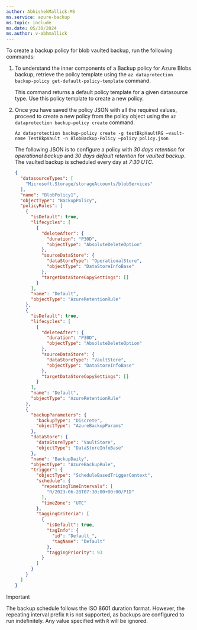 ```yaml
---
author: AbhishekMallick-MS
ms.service: azure-backup
ms.topic: include
ms.date: 05/30/2024
ms.author: v-abhmallick
---
```


To create a backup policy for blob vaulted backup, run the following commands:

1. To understand the inner components of a Backup policy for Azure Blobs backup, retrieve the policy template using the `az dataprotection backup-policy get-default-policy-template` command.

    This command returns a default policy template for a given datasource type. Use this policy template to create a new policy.

2. Once you have saved the policy JSON with  all the required values, proceed to create a new policy from the policy object using the `az dataprotection backup-policy create` command.

   ```azurecli-interactive
   Az dataprotection backup-policy create -g testBkpVaultRG –vault-name TestBkpVault -n BlobBackup-Policy –policy policy.json
   ```

   The following JSON is to configure a policy with *30 days retention* for *operational backup* and *30 days default retention* for *vaulted backup*. The vaulted backup is scheduled every day at *7:30 UTC*.

    ```json
    {
      "datasourceTypes": [
        "Microsoft.Storage/storageAccounts/blobServices"
      ],
      "name": "BlobPolicy1",
      "objectType": "BackupPolicy",
      "policyRules": [
        {
          "isDefault": true,
          "lifecycles": [
            {
              "deleteAfter": {
                "duration": "P30D",
                "objectType": "AbsoluteDeleteOption"
              },
              "sourceDataStore": {
                "dataStoreType": "OperationalStore",
                "objectType": "DataStoreInfoBase"
              },
              "targetDataStoreCopySettings": []
            }
          ],
          "name": "Default",
          "objectType": "AzureRetentionRule"
        },
        {
          "isDefault": true,
          "lifecycles": [
            {
              "deleteAfter": {
                "duration": "P30D",
                "objectType": "AbsoluteDeleteOption"
              },
              "sourceDataStore": {
                "dataStoreType": "VaultStore",
                "objectType": "DataStoreInfoBase"
              },
              "targetDataStoreCopySettings": []
            }
          ],
          "name": "Default",
          "objectType": "AzureRetentionRule"
        },
        {
          "backupParameters": {
            "backupType": "Discrete",
            "objectType": "AzureBackupParams"
          },
          "dataStore": {
            "dataStoreType": "VaultStore",
            "objectType": "DataStoreInfoBase"
          },
          "name": "BackupDaily",
          "objectType": "AzureBackupRule",
          "trigger": {
            "objectType": "ScheduleBasedTriggerContext",
            "schedule": {
              "repeatingTimeIntervals": [
                "R/2023-06-28T07:30:00+00:00/P1D"
              ],
              "timeZone": "UTC"
            },
            "taggingCriteria": [
              {
                "isDefault": true,
                "tagInfo": {
                  "id": "Default_",
                  "tagName": "Default"
                },
                "taggingPriority": 93
              }
            ]
          }
        }
      ]
    }

    ```

>[!Important]
>The backup schedule follows the ISO 8601 duration format. However, the repeating interval prefix `R` is not supported, as backups are configured to run indefinitely. Any value specified with `R` will be ignored.